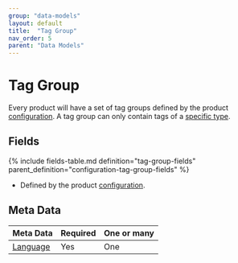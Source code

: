 ```yaml
---
group: "data-models"
layout: default
title:  "Tag Group"
nav_order: 5
parent: "Data Models"
---
```


# Tag Group

Every product will have a set of tag groups defined by the product [configuration](../configuration/tag-groups.md). A tag group can only contain tags of a [specific type](tag.md#tag-types). 

## Fields

{% include fields-table.md definition="tag-group-fields" parent_definition="configuration-tag-group-fields" %}

* Defined by the product [configuration](../configuration/tag-groups.md).

## Meta Data

| Meta Data                                         | Required | One or many |
|:--------------------------------------------------|:---------|:------------|
| [Language](content-language.md)                   | Yes      | One         |

